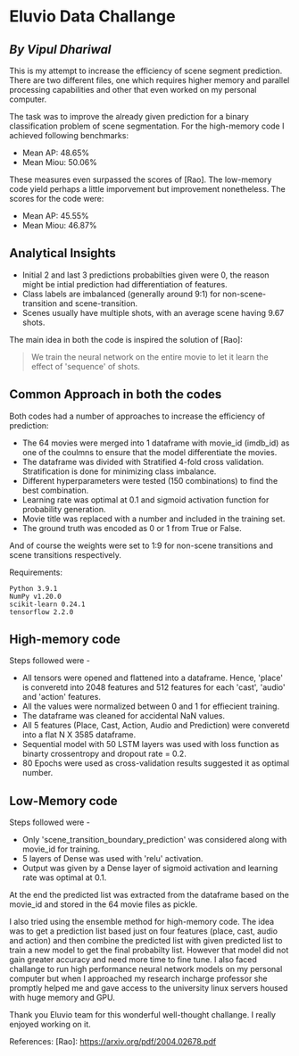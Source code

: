 # Eluvio Data Challange
## _By Vipul Dhariwal_


This is my attempt to increase the efficiency of scene segment prediction. There are two different files, one which requires higher memory and parallel processing capabilities and other that even worked on my personal computer. 

The task was to improve the already given prediction for a binary classification problem of scene segmentation. For the high-memory code I achieved following benchmarks:

- Mean AP: 48.65% 
- Mean Miou: 50.06%

These measures even surpassed the scores of [Rao]. The low-memory code yield perhaps a little imporvement but improvement nonetheless. The scores for the code were:
 - Mean AP: 45.55%
 - Mean Miou: 46.87%

## Analytical Insights

- Initial 2 and last 3 predictions probabilties given were 0, the reason might be intial prediction had differentiation of features.
- Class labels are imbalanced (generally around 9:1) for non-scene-transition and scene-transition.
- Scenes usually have multiple shots, with an average scene having 9.67 shots. 

The main idea in both the code is inspired the solution of [Rao]:

> We train the neural network on the entire
> movie to let it learn the effect of 'sequence'
> of shots. 


## Common Approach in both the codes

Both codes had a number of approaches to increase the efficiency of prediction:

- The 64 movies were merged into 1 dataframe with movie_id (imdb_id) as one of the coulmns to ensure that the model differentiate the movies.
- The dataframe was divided with Stratified 4-fold cross validation. Stratification is done for minimizing class imbalance.
- Different hyperparameters were tested (150 combinations) to find the best combination.
- Learning rate was optimal at 0.1 and sigmoid activation function for probability generation.
- Movie title was replaced with a number and included in the training set.
- The ground truth was encoded as 0 or 1 from True or False.

And of course the weights were set to 1:9 for non-scene transitions and scene transitions respectively.

Requirements:

    Python 3.9.1
    NumPy v1.20.0
    scikit-learn 0.24.1
    tensorflow 2.2.0

## High-memory code
Steps followed were -
- All tensors were opened and flattened into a dataframe. Hence, 'place' is converetd into 2048 features and 512 features for each 'cast', 'audio' and 'action' features.
- All the values were normalized between 0 and 1 for effiecient training.
- The dataframe was cleaned for accidental NaN values.
- All 5 features (Place, Cast, Action, Audio and Prediction) were converetd into a flat N X 3585 dataframe.
- Sequential model with 50 LSTM layers was used with loss function as binarty crossentropy and dropout rate = 0.2.
- 80 Epochs were used as cross-validation results suggested it as optimal number.

## Low-Memory code
Steps followed were -
- Only 'scene_transition_boundary_prediction' was considered along with movie_id for training.
- 5 layers of Dense was used with 'relu' activation.
- Output was given by a Dense layer of sigmoid activation and learning rate was optimal at 0.1.

At the end the predicted list was extracted from the dataframe based on the movie_id and stored in the 64 movie files as pickle.

I also tried using the ensemble method for high-memory code. The idea was to get a prediction list based just on four features (place, cast, audio and action) and then combine the predicted list with given predicted list to train a new model to get the final probabilty list. However that model did not gain greater accuracy and need more time to fine tune. I also faced challange to run high performance neural network models on my personal computer but when I approached my research incharge professor she promptly helped me and gave access to the university linux servers housed with huge memory and GPU.

Thank you Eluvio team for this wonderful well-thought challange. I really enjoyed working on it.

References:
[Rao]: <https://arxiv.org/pdf/2004.02678.pdf>
